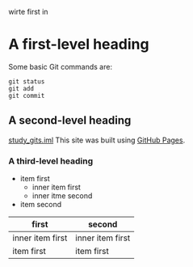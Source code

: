 wirte first in

# A first-level heading
Some basic Git commands are:
```
git status
git add
git commit
```
## A second-level heading
[study_gits.iml](./study_gits.iml)
This site was built using [GitHub Pages](https://pages.github.com/).


### A third-level heading
- item first
    - inner item first
    - inner itme second  
- item second

| first | second |
| -- | -- |
| inner item first | inner item first |
|  item first |  item first |

  
